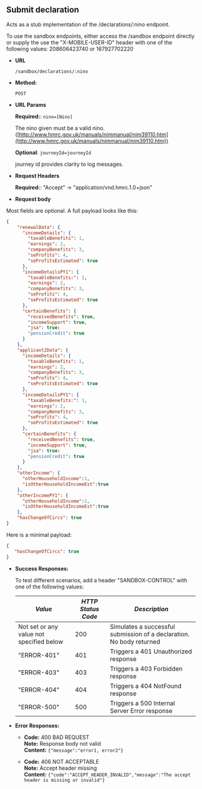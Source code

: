 Submit declaration
----
  Acts as a stub implementation of the /declarations/:nino endpoint.

  To use the sandbox endpoints, either access the /sandbox endpoint directly or supply the use the 
  "X-MOBILE-USER-ID" header with one of the following values: 208606423740 or 167927702220

* **URL**

  `/sandbox/declarations/:nino`

* **Method:**

  `POST`
  
* **URL Params**

   **Required:**: `nino=[Nino]`
   
   The nino given must be a valid nino. ([http://www.hmrc.gov.uk/manuals/nimmanual/nim39110.htm](http://www.hmrc.gov.uk/manuals/nimmanual/nim39110.htm))

   **Optional**: `journeyId=journeyId`

   journey id provides clarity to log messages.

*  **Request Headers**

   **Required:**: "Accept" -> "application/vnd.hmrc.1.0+json"
   
*  **Request body**

Most fields are optional. A full payload looks like this:

```json
{
    "renewalData": {
      "incomeDetails": {
        "taxableBenefits": 1,
        "earnings": 2,
        "companyBenefits": 3,
        "seProfits": 4,
        "seProfitsEstimated": true
      },
      "incomeDetailsPY1": {
        "taxableBenefits:": 1,
        "earnings": 2,
        "companyBenefits": 3,
        "seProfits": 4,
        "seProfitsEstimated": true
      },
      "certainBenefits": {
        "receivedBenefits": true, 
        "incomeSupport": true, 
        "jsa": true: 
        "pensionCredit": true
      }
    },
    "applicant2Data": {
      "incomeDetails": {
        "taxableBenefits": 1,
        "earnings": 2,
        "companyBenefits": 3,
        "seProfits": 4,
        "seProfitsEstimated": true
      },
      "incomeDetailsPY1": {
        "taxableBenefits:": 1,
        "earnings": 2,
        "companyBenefits": 3,
        "seProfits": 4,
        "seProfitsEstimated": true
      },
      "certainBenefits": {
        "receivedBenefits": true, 
        "incomeSupport": true, 
        "jsa": true: 
        "pensionCredit": true
      }
    },
    "otherIncome": {
      "otherHouseholdIncome":1,
      "isOtherHouseholdIncomeEst":true
    },
    "otherIncomePY1": {
      "otherHouseholdIncome":1,
      "isOtherHouseholdIncomeEst":true
    },
    "hasChangeOfCircs": true
}   
```   

Here is a minimal payload:
```json
{ 
   "hasChangeOfCircs": true
}   
```  
      
* **Success Responses:**

  To test different scenarios, add a header "SANDBOX-CONTROL" with one of the following values:
  
  | *Value* | *HTTP Status Code* | *Description* 
  |---------|--------------------|---------------|
  | Not set or any value not specified below | 200 | Simulates a successful submission of a declaration. No body returned |
  | "ERROR-401" | 401 | Triggers a 401 Unauthorized response |
  | "ERROR-403" | 403 | Triggers a 403 Forbidden response |
  | "ERROR-404" | 404 | Triggers a 404 NotFound response |
  | "ERROR-500" | 500 | Triggers a 500 Internal Server Error response |   

* **Error Responses:**

  * **Code:** 400 BAD REQUEST <br/>
    **Note:** Response body not valid <br/>
    **Content:** `{"message":"error1, error2"}`

  * **Code:** 406 NOT ACCEPTABLE <br />
    **Note:** Accept header missing <br/>
    **Content:** `{"code":"ACCEPT_HEADER_INVALID","message":"The accept header is missing or invalid"}`



